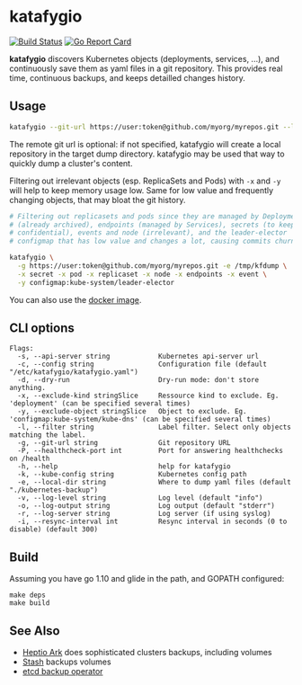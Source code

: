 # katafygio

[![Build Status](https://travis-ci.org/bpineau/katafygio.svg?branch=master)](https://travis-ci.org/bpineau/katafygio)
[![Go Report Card](https://goreportcard.com/badge/github.com/bpineau/katafygio)](https://goreportcard.com/report/github.com/bpineau/katafygio)

**katafygio** discovers Kubernetes objects (deployments, services, ...),
and continuously save them as yaml files in a git repository.
This provides real time, continuous backups, and keeps detailled changes history.

## Usage

```bash
katafygio --git-url https://user:token@github.com/myorg/myrepos.git --local-dir /tmp/kfdump
```

The remote git url is optional: if not specified, katafygio will create a local
repository in the target dump directory. katafygio may be used that way to
quickly dump a cluster's content.

Filtering out irrelevant objects (esp. ReplicaSets and Pods) with `-x` and `-y`
will help to keep memory usage low. Same for low value and frequently changing
objects, that may bloat the git history.


```bash
# Filtering out replicasets and pods since they are managed by Deployments
# (already archived), endpoints (managed by Services), secrets (to keep them
# confidential), events and node (irrelevant), and the leader-elector
# configmap that has low value and changes a lot, causing commits churn.

katafygio \
  -g https://user:token@github.com/myorg/myrepos.git -e /tmp/kfdump \
  -x secret -x pod -x replicaset -x node -x endpoints -x event \
  -y configmap:kube-system/leader-elector
```

You can also use the [docker image](https://hub.docker.com/r/bpineau/katafygio/).

## CLI options

```
Flags:
  -s, --api-server string            Kubernetes api-server url
  -c, --config string                Configuration file (default "/etc/katafygio/katafygio.yaml")
  -d, --dry-run                      Dry-run mode: don't store anything.
  -x, --exclude-kind stringSlice     Ressource kind to exclude. Eg. 'deployment' (can be specified several times)
  -y, --exclude-object stringSlice   Object to exclude. Eg. 'configmap:kube-system/kube-dns' (can be specified several times)
  -l, --filter string                Label filter. Select only objects matching the label.
  -g, --git-url string               Git repository URL
  -P, --healthcheck-port int         Port for answering healthchecks on /health
  -h, --help                         help for katafygio
  -k, --kube-config string           Kubernetes config path
  -e, --local-dir string             Where to dump yaml files (default "./kubernetes-backup")
  -v, --log-level string             Log level (default "info")
  -o, --log-output string            Log output (default "stderr")
  -r, --log-server string            Log server (if using syslog)
  -i, --resync-interval int          Resync interval in seconds (0 to disable) (default 300)
```

## Build

Assuming you have go 1.10 and glide in the path, and GOPATH configured:

```shell
make deps
make build
```

## See Also

* [Heptio Ark](https://github.com/heptio/ark) does sophisticated clusters backups, including volumes
* [Stash](https://github.com/appscode/stash) backups volumes
* [etcd backup operator](https://coreos.com/operators/etcd/docs/latest/user/walkthrough/backup-operator.html)

